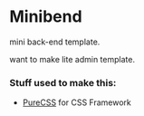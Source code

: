 # Minibend
mini back-end template.

want to make lite admin template.


### Stuff used to make this:

 * [PureCSS](http://purecss.io/) for CSS Framework